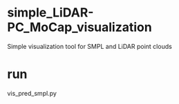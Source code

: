 # simple_LiDAR-PC_MoCap_visualization
Simple visualization tool for SMPL and LiDAR point clouds

# run
vis_pred_smpl.py
